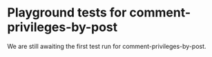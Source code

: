 # Playground tests for comment-privileges-by-post
We are still awaiting the first test run for comment-privileges-by-post.
